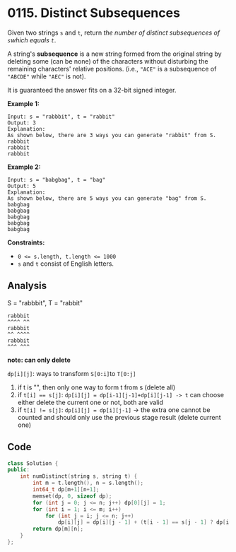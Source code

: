 # 0115. Distinct Subsequences

Given two strings `s` and `t`, return *the number of distinct subsequences of `s`which equals `t`*.

A string's **subsequence** is a new string formed from the original string by deleting some (can be none) of the characters without disturbing the remaining characters' relative positions. (i.e., `"ACE"` is a subsequence of `"ABCDE"` while `"AEC"` is not).

It is guaranteed the answer fits on a 32-bit signed integer.

 

**Example 1:**

```
Input: s = "rabbbit", t = "rabbit"
Output: 3
Explanation:
As shown below, there are 3 ways you can generate "rabbit" from S.
rabbbit
rabbbit
rabbbit
```

**Example 2:**

```
Input: s = "babgbag", t = "bag"
Output: 5
Explanation:
As shown below, there are 5 ways you can generate "bag" from S.
babgbag
babgbag
babgbag
babgbag
babgbag
```

 

**Constraints:**

- `0 <= s.length, t.length <= 1000`
- `s` and `t` consist of English letters.

## Analysis

S = "rabbbit", T = "rabbit"

```
rabbbit
^^^^ ^^
rabbbit
^^ ^^^^
rabbbit
^^^ ^^^
```

**note: can only delete**

`dp[i][j]`: ways to transform `S[0:i]`to `T[0:j]`

1. if t is "", then only one way to form t from s (delete all)
2. if `t[i] == s[j]`: `dp[i][j] = dp[i-1][j-1]+dp[i][j-1] -> t` can choose either delete the current one or not, both are valid
3. if `t[i] != s[j]`: `dp[i][j] = dp[i][j-1]` -> the extra one cannot be counted and should only use the previous stage result (delete current one)

## Code

```c++
class Solution {
public:
    int numDistinct(string s, string t) {
        int m = t.length(), n = s.length();
        int64_t dp[m+1][n+1];
        memset(dp, 0, sizeof dp);
        for (int j = 0; j <= n; j++) dp[0][j] = 1;
        for (int i = 1; i <= m; i++)
            for (int j = i; j <= n; j++)
                dp[i][j] = dp[i][j - 1] + (t[i - 1] == s[j - 1] ? dp[i - 1][j - 1] : 0);
        return dp[m][n];
    }
}; 
```



